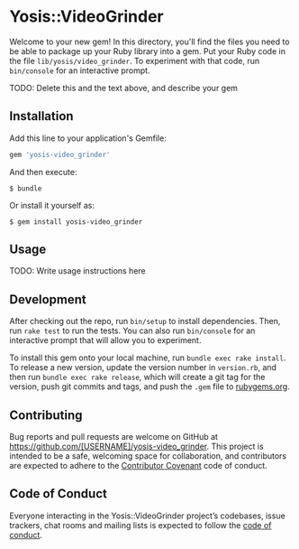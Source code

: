 # Yosis::VideoGrinder

Welcome to your new gem! In this directory, you'll find the files you need to be able to package up your Ruby library into a gem. Put your Ruby code in the file `lib/yosis/video_grinder`. To experiment with that code, run `bin/console` for an interactive prompt.

TODO: Delete this and the text above, and describe your gem

## Installation

Add this line to your application's Gemfile:

```ruby
gem 'yosis-video_grinder'
```

And then execute:

    $ bundle

Or install it yourself as:

    $ gem install yosis-video_grinder

## Usage

TODO: Write usage instructions here

## Development

After checking out the repo, run `bin/setup` to install dependencies. Then, run `rake test` to run the tests. You can also run `bin/console` for an interactive prompt that will allow you to experiment.

To install this gem onto your local machine, run `bundle exec rake install`. To release a new version, update the version number in `version.rb`, and then run `bundle exec rake release`, which will create a git tag for the version, push git commits and tags, and push the `.gem` file to [rubygems.org](https://rubygems.org).

## Contributing

Bug reports and pull requests are welcome on GitHub at https://github.com/[USERNAME]/yosis-video_grinder. This project is intended to be a safe, welcoming space for collaboration, and contributors are expected to adhere to the [Contributor Covenant](http://contributor-covenant.org) code of conduct.

## Code of Conduct

Everyone interacting in the Yosis::VideoGrinder project’s codebases, issue trackers, chat rooms and mailing lists is expected to follow the [code of conduct](https://github.com/[USERNAME]/yosis-video_grinder/blob/master/CODE_OF_CONDUCT.md).
